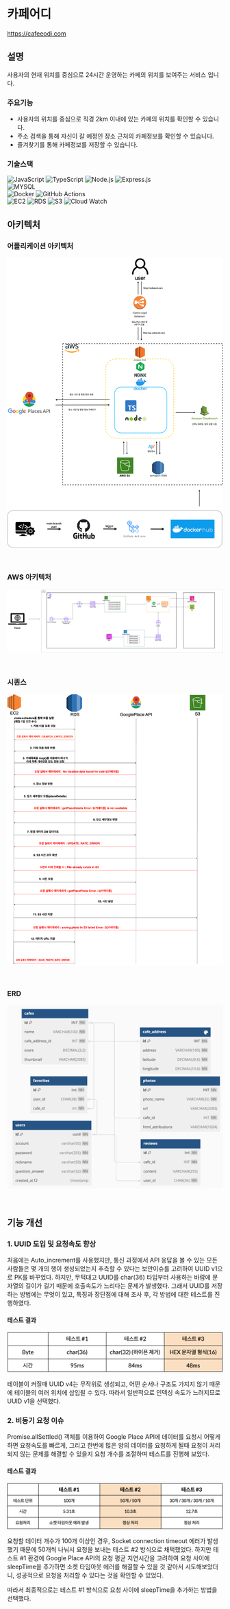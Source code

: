# 카페어디
https://cafeeodi.com

## 설명
사용자의 현재 위치를 중심으로 24시간 운영하는 카페의 위치를 보여주는 서비스 입니다. 

### 주요기능
- 사용자의 위치를 중심으로 직경 2km 이내에 있는 카페의 위치를 확인할 수 있습니다. 
- 주소 검색을 통해 자신이 갈 예정인 장소 근처의 카페정보를 확인할 수 있습니다. 
- 즐겨찾기를 통해 카페정보를 저장할 수 있습니다.

### 기술스택
![JavaScript](https://img.shields.io/badge/JavaScript-F7DF1E.svg?&style=for-the-badge&logo=JavaScript&logoColor=white)
![TypeScript](https://img.shields.io/badge/TypeScript-3178C6.svg?&style=for-the-badge&logo=TypeScript&logoColor=white)
![Node.js](https://img.shields.io/badge/Node.js-339933.svg?&style=for-the-badge&logo=Node.js&logoColor=white)
![Express.js](https://img.shields.io/badge/Express.js-000000.svg?&style=for-the-badge&logo=Express&logoColor=white)
<br>
![MYSQL](https://img.shields.io/badge/MYSQL-4479A1.svg?&style=for-the-badge&logo=MYSQL&logoColor=white)
<br>
![Docker](https://img.shields.io/badge/docker-2496ED.svg?style=for-the-badge&logo=docker&logoColor=white)
![GitHub Actions](https://img.shields.io/badge/github%20actions-2088FF.svg?style=for-the-badge&logo=githubactions&logoColor=white)
<br>
![EC2](https://img.shields.io/badge/Amazon%20EC2-FF9900?style=for-the-badge&logo=Amazon%20EC2&logoColor=white)
![RDS](https://img.shields.io/badge/S3-527FFF.svg?style=for-the-badge&logo=Amazon%20RDS&logoColor=white)
![S3](https://img.shields.io/badge/Amazon%20S3-569A31?style=for-the-badge&logo=Amazon%20S3&logoColor=white)
![Cloud Watch](https://img.shields.io/badge/Amazon%20cloudwatch-FF4F8B?style=for-the-badge&logo=Amazon%20cloudwatch&logoColor=white)


## 아키텍처

### 어플리케이션 아키텍처
![Architecture_whichcafe](https://github.com/devdev2022/WhichCafe/blob/main/projectmaterial/Architecture.drawio.png)

<br>

### AWS 아키텍처
![DevOps_Architecture](https://github.com/devdev2022/WhichCafe/blob/main/projectmaterial/DevOps_Architecture.drawio.png)

<br>

### 시퀀스 
![Sequence_whichcafe](https://github.com/devdev2022/WhichCafe/blob/main/projectmaterial/Sequence.drawio.png)

<br>

### ERD
![ERD_whichcafe](https://github.com/devdev2022/WhichCafe/blob/main/projectmaterial/ERD.png)

<br>

## 기능 개선 
### 1. UUID 도입 및 요청속도 향상 

처음에는 Auto_increment를 사용했지만, 통신 과정에서 API 응답을 볼 수 있는 모든 사람들은 몇 개의 행이 생성되었는지 추측할 수 있다는 보안이슈를 고려하여 UUID v1으로 PK를 바꾸었다. 
하지만, 무턱대고 UUID를 char(36) 타입부터 사용하는 바람에 문자열의 길이가 길기 때문에 호출속도가 느리다는 문제가 발생했다. 
그래서 UUID를 저장하는 방법에는 무엇이 있고, 특징과 장단점에 대해 조사 후, 각 방법에 대한 테스트를 진행하였다. 

#### 테스트 결과 

![PK Test](https://github.com/devdev2022/WhichCafe/blob/main/projectmaterial/PK%20TEST.png)

테이블이 커질때 UUID v4는 무작위로 생성되고, 어떤 순서나 구조도 가지지 않기 때문에 테이블의 여러 위치에 삽입될 수 있다. 
따라서 일반적으로 인덱싱 속도가 느려지므로 UUID v1을 선택했다. 

### 2. 비동기 요청 이슈 

Promise.allSettled() 객체를 이용하여 Google Place API에 데이터를 요청시 어떻게 하면 요청속도를 빠르게, 그리고 한번에 많은 양의 데이터를 요청하게 될때 요청이 처리되지 않는 문제를 해결할 수 있을지 요청 개수를 조절하며 테스트를 진행해 보았다. 

#### 테스트 결과 

![Request Test](https://github.com/devdev2022/WhichCafe/blob/main/projectmaterial/Request%20Test.png)

요청할 데이터 개수가 100개 이상인 경우, Socket connection timeout 에러가 발생했기 때문에 50개씩 나눠서 요청을 보내는 테스트 #2 방식으로 채택했었다.
하지만 테스트 #1 환경에 Google Place API의 요청 평균 지연시간을 고려하여 요청 사이에 sleepTime을 추가하면 소켓 타임아웃 에러를 해결할 수 있을 것 같아서 시도해보았더니, 성공적으로 요청을 처리할 수 있다는 것을 확인할 수 있었다. 

따라서 최종적으로는  테스트 #1 방식으로 요청 사이에 sleepTime을 추가하는 방법을 선택했다. 
